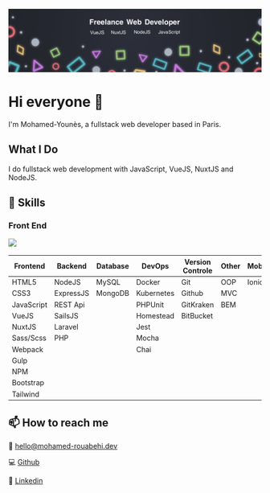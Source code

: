 [![HeaderImage](./IMG_0011.PNG)](https://github.com/mrouabeh)

# Hi everyone 👋

I'm Mohamed-Younès, a fullstack web developer based in Paris. 

<!-- I am a 24 years old web developer based in Paris, who loves Backend development. I mainly code JavaScript, NuxtJS, VueJS and NodeJS, but i'm always learning and open to new challenges. I studied programming at [42](https://www.42.fr/), one of the most prestigious programming school. I am a freelancer who provides web development and web design services. -->

## What I Do

I do fullstack web development with JavaScript, VueJS, NuxtJS and NodeJS.

<!--
## What I am currently learning
📚Currently, I'm practicing my Laravel and Vue.js skills and I am learning PHPUnit and TDD.
-->

<!-- ## What I am currently working on

I am currently working on payiz. A new startup that helps freelancers to get paid for their works. -->

## 💼  Skills

### Front End

![](https://img.shields.io/badge/Code-VueJS-informational?style=flat&logo=vuejs&logoColor=white&color=4AB197)

| Frontend   | Backend   | Database | DevOps      | Version Controle | Other | Mobile |
| ---------- | --------  | -------- | ----------- | ---------------- | ----- | ------ |
| HTML5      | NodeJS    | MySQL    | Docker      | Git              | OOP   | Ionic  |
| CSS3       | ExpressJS | MongoDB  | Kubernetes  | Github           | MVC   |        |
| JavaScript | REST Api  |          | PHPUnit     | GitKraken        | BEM   |        |
| VueJS      | SailsJS   |          | Homestead   | BitBucket        |       |        |
| NuxtJS     | Laravel   |          | Jest        |                  |       |        |
| Sass/Scss  | PHP       |          | Mocha       |                  |       |        |
| Webpack    |           |          | Chai        |                  |       |        |
| Gulp       |           |          |             |                  |       |        |
| NPM        |           |          |             |                  |       |        |
| Bootstrap  |           |          |             |                  |       |        |
| Tailwind   |           |          |             |                  |       |        |

## 📫 How to reach me

📩 <hello@mohamed-rouabehi.dev>

💻 [Github](https://github.com/mrouabeh)

💼 [Linkedin](https://www.linkedin.com/in/mrouabeh/)




<!--
**mrouabeh/mrouabeh** is a ✨ _special_ ✨ repository because its `README.md` (this file) appears on your GitHub profile.

Here are some ideas to get you started:

- 🔭 I’m currently working on ...
- 🌱 I’m currently learning ...
- 👯 I’m looking to collaborate on ...
- 🤔 I’m looking for help with ...
- 💬 Ask me about ...
- 📫 How to reach me: ...
- 😄 Pronouns: ...
- ⚡ Fun fact: ...
-->

<!-- | Frontend   | Backend  | Database | DevOps      | Version Controle | Other |
| ---------- | -------- | -------- | ----------- | ---------------- | ----- |
| HTML5      | PHP7     | MySQL    | Docker      | Git              | TDD   |
| CSS3       | Laravel  |          | Kubernetes  | Github           | CI/CD |
| JavaScript | REST Api |          | Jest        | Gitlab           | BEM   |
| jQuery     |          |          | PHPUnit     | Gitkraken        | MVC   |
| Vue.js     |          |          | Homestead   |                  | OOP   |
| Sass/Scss  |          |          |             |                  |       |
| Webpack    |          |          |             |                  |       |
| Gulp       |          |          |             |                  |       |
| npm        |          |          |             |                  |       |
| Bootstrap  |          |          |             |                  |       | -->
